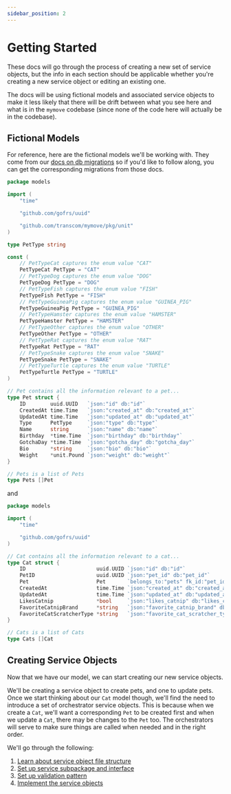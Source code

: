 ```yaml
---
sidebar_position: 2
---
```

# Getting Started

These docs will go through the process of creating a new set of service objects, but the info in each section should 
be applicable whether you're creating a new service object or editing an existing one. 

The docs will be using fictional models and associated service objects to make it less likely that there will be
drift between what you see here and what is in the `mymove` codebase (since none of the code here will actually be
in the codebase).

## Fictional Models

For reference, here are the fictional models we'll be working with. They come from our 
[docs on db migrations](/docs/backend/setup/database-migrations) so if you'd like to follow along, you can get the 
corresponding migrations from those docs.

```go title="pkg/models/pet.go"
package models

import (
    "time"

    "github.com/gofrs/uuid"

    "github.com/transcom/mymove/pkg/unit"
)

type PetType string

const (
    // PetTypeCat captures the enum value "CAT"
    PetTypeCat PetType = "CAT"
    // PetTypeDog captures the enum value "DOG"
    PetTypeDog PetType = "DOG"
    // PetTypeFish captures the enum value "FISH"
    PetTypeFish PetType = "FISH"
    // PetTypeGuineaPig captures the enum value "GUINEA_PIG"
    PetTypeGuineaPig PetType = "GUINEA_PIG"
    // PetTypeHamster captures the enum value "HAMSTER"
    PetTypeHamster PetType = "HAMSTER"
    // PetTypeOther captures the enum value "OTHER"
    PetTypeOther PetType = "OTHER"
    // PetTypeRat captures the enum value "RAT"
    PetTypeRat PetType = "RAT"
    // PetTypeSnake captures the enum value "SNAKE"
    PetTypeSnake PetType = "SNAKE"
    // PetTypeTurtle captures the enum value "TURTLE"
    PetTypeTurtle PetType = "TURTLE"
)

// Pet contains all the information relevant to a pet...
type Pet struct {
    ID        uuid.UUID   `json:"id" db:"id"`
    CreatedAt time.Time   `json:"created_at" db:"created_at"`
    UpdatedAt time.Time   `json:"updated_at" db:"updated_at"`
    Type      PetType     `json:"type" db:"type"`
    Name      string      `json:"name" db:"name"`
    Birthday  *time.Time  `json:"birthday" db:"birthday"`
    GotchaDay *time.Time  `json:"gotcha_day" db:"gotcha_day"`
    Bio       *string     `json:"bio" db:"bio"`
    Weight    *unit.Pound `json:"weight" db:"weight"`
}

// Pets is a list of Pets
type Pets []Pet
```

and 

```go title="pkg/models/cat.go"
package models

import (
	"time"

	"github.com/gofrs/uuid"
)

// Cat contains all the information relevant to a cat...
type Cat struct {
	ID                       uuid.UUID `json:"id" db:"id"`
	PetID                    uuid.UUID `json:"pet_id" db:"pet_id"`
	Pet                      Pet       `belongs_to:"pets" fk_id:"pet_id"`
	CreatedAt                time.Time `json:"created_at" db:"created_at"`
	UpdatedAt                time.Time `json:"updated_at" db:"updated_at"`
	LikesCatnip              *bool     `json:"likes_catnip" db:"likes_catnip"`
	FavoriteCatnipBrand      *string   `json:"favorite_catnip_brand" db:"favorite_catnip_brand"`
	FavoriteCatScratcherType *string   `json:"favorite_cat_scratcher_type" db:"favorite_cat_scratcher_type"`
}

// Cats is a list of Cats
type Cats []Cat
```

## Creating Service Objects

Now that we have our model, we can start creating our new service objects.

We'll be creating a service object to create pets, and one to update pets. Once we start thinking about our `Cat` 
model though, we'll find the need to introduce a set of orchestrator service objects. This is because when we create 
a `Cat`, we'll want a corresponding `Pet` to be created first and when we update a `Cat`, there may be changes to 
the `Pet` too. The orchestrators will serve to make sure things are called when needed and in the right order.

We'll go through the following:

1. [Learn about service object file structure](./structure)
1. [Set up service subpackage and interface](./set-up-service-subpackage-and-interface)
1. [Set up validation pattern](./validation)
1. [Implement the service objects](./implementation) 
